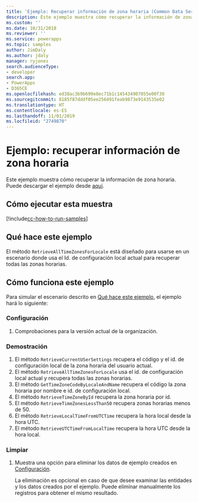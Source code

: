 ```yaml
---
title: 'Ejemplo: Recuperar información de zona horaria (Common Data Service) | Microsoft Docs'
description: Este ejemplo muestra cómo recuperar la información de zona horaria
ms.custom: ''
ms.date: 10/31/2018
ms.reviewer: ''
ms.service: powerapps
ms.topic: samples
author: JimDaly
ms.author: jdaly
manager: ryjones
search.audienceType:
- developer
search.app:
- PowerApps
- D365CE
ms.openlocfilehash: ed38ac3b9b699e8ec71b1c145434907055e00f30
ms.sourcegitcommit: 8185f87dddf05ee256491feab9873e9143535e02
ms.translationtype: HT
ms.contentlocale: es-ES
ms.lasthandoff: 11/01/2019
ms.locfileid: "2749870"
---
```

# <a name="sample-retrieve-time-zone-information"></a>Ejemplo: recuperar información de zona horaria

<!-- https://docs.microsoft.com/dynamics365/customer-engagement/developer/sample-retrieve-time-zone-information -->

Este ejemplo muestra cómo recuperar la información de zona horaria. Puede descargar el ejemplo desde [aquí](https://github.com/Microsoft/PowerApps-Samples/tree/master/cds/orgsvc/C%23/RetrieveTimeZone).

## <a name="how-to-run-this-sample"></a>Cómo ejecutar esta muestra

[!include[cc-how-to-run-samples](../../includes/cc-how-to-run-samples.md)]

## <a name="what-this-sample-does"></a>Qué hace este ejemplo

El método `RetrieveAllTimeZonesForLocale` está diseñado para usarse en un escenario donde usa el Id. de configuración local actual para recuperar todas las zonas horarias.

## <a name="how-this-sample-works"></a>Cómo funciona este ejemplo

Para simular el escenario descrito en [Qué hace este ejemplo](#what-this-sample-does), el ejemplo hará lo siguiente:

### <a name="setup"></a>Configuración

1. Comprobaciones para la versión actual de la organización.

### <a name="demonstrate"></a>Demostración

1. El método `RetrieveCurrentUSerSettings` recupera el código y el id. de configuración local de la zona horaria del usuario actual.
2. El método `RetrieveAllTimeZonesForLocale` usa el id. de configuración local actual y recupera todas las zonas horarias.
3. El método `GetTimeZoneCodeByLocaleAndName` recupera el código la zona horaria por nombre e id. de configuración local.
4. El método `RetrieveTimeZoneById` recupera la zona horaria por id.
5. El método `RetrieveTimeZonesLessThan50` recupera zonas horarias menos de 50.
6. El método `RetrieveLocalTimeFromUTCTime` recupera la hora local desde la hora UTC.
7. El método `RetrieveUTCTimeFromLocalTime` recupera la hora UTC desde la hora local.

### <a name="clean-up"></a>Limpiar

1. Muestra una opción para eliminar los datos de ejemplo creados en [Configuración](#setup).

    La eliminación es opcional en caso de que desee examinar las entidades y los datos creados por el ejemplo. Puede eliminar manualmente los registros para obtener el mismo resultado.
